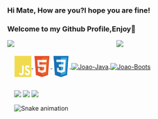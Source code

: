 ### Hi Mate, How are you?I hope you are fine!
### Welcome to my Github Profile,Enjoy👋
<div align="center">
  <a href="https://github.com/JoaoVictorMartinsMedeiros">
  <img align= "left" height="180em" src="https://github-readme-stats.vercel.app/api?username=JoaoVictorMartinsMedeiros&show_icons=true&theme=dracula&include_all_commits=true&count_private=true"/>
  <img height="180em" src="https://github-readme-stats.vercel.app/api/top-langs/?username=JoaoVictorMartinsMedeiros&layout=compact&langs_count=7&theme=dracula"/>
</div>
<div style="display: inline_block"><br>
  <img align="center" alt="Joao-Js" margin="10px 10px" height="50" width="40" src="https://raw.githubusercontent.com/devicons/devicon/master/icons/javascript/javascript-plain.svg">
  <img align="center" alt="Joao-HTML" margin="10px 10px" height="50" width="40" src="https://raw.githubusercontent.com/devicons/devicon/master/icons/html5/html5-original.svg">
  <img align="center" alt="Joao-CSS" margin="10px 10px" height="50" width="40" src="https://raw.githubusercontent.com/devicons/devicon/master/icons/css3/css3-original.svg">
  <img align="center" alt="Joao-Java" margin="10px 10px" height="50" width="40" src="https://cdn.jsdelivr.net/gh/devicons/devicon/icons/java/java-plain.svg" />
  <img align="center" alt="Joao-Boots" margin="10px 10px" height="50" width="40" src="https://cdn.jsdelivr.net/gh/devicons/devicon/icons/bootstrap/bootstrap-original.svg" />
  </div>

  ##
  
  <div>
 <a href="https://discord.gg/wagxzStdcR" target="_blank"><img src="https://img.shields.io/badge/Discord-7289DA?style=for-the-badge&logo=discord&logoColor=white" target="_blank"></a> 
  <a href = "mailto:joao.martins17500@gmail.com"><img src="https://img.shields.io/badge/-Gmail-%23333?style=for-the-badge&logo=gmail&logoColor=white" target="_blank"></a>
  <a href="https://www.linkedin.com/in/joãovictormartins" target="_blank"><img src="https://img.shields.io/badge/-LinkedIn-%230077B5?style=for-the-badge&logo=linkedin&logoColor=white" target="_blank"></a> 
 
  ![Snake animation](https://github.com/JoaoVictorMartinsMedeiros/JoaoVictorMartinsMedeiros/blob/output/github-contribution-grid-snake.svg)
 
</div>
  

